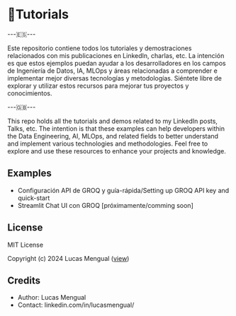 # 📓Tutorials

---🇪🇸---

Este repositorio contiene todos los tutoriales y demostraciones relacionados con mis publicaciones en LinkedIn, charlas, etc. La intención es que estos ejemplos puedan ayudar a los desarrolladores en los campos de Ingeniería de Datos, IA, MLOps y áreas relacionadas a comprender e implementar mejor diversas tecnologías y metodologías. Siéntete libre de explorar y utilizar estos recursos para mejorar tus proyectos y conocimientos.

---🇬🇧---

This repo holds all the tutorials and demos related to my LinkedIn posts, Talks, etc. The intention is that these examples can help developers within the Data Engineering, AI, MLOps, and related fields to better understand and implement various technologies and methodologies. Feel free to explore and use these resources to enhance your projects and knowledge.

## Examples

- Configuración API de GROQ y guía-rápida/Setting up GROQ API key and quick-start
- Streamlit Chat UI con GROQ [próximamente/comming soon]

## License

MIT License

Copyright (c) 2024 Lucas Mengual ([view](LICENSE))

## Credits

- Author: Lucas Mengual
- Contact: linkedin.com/in/lucasmengual/
